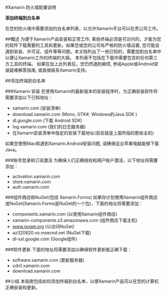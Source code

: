 #Xamarin 防火墙配置说明

**添加终端到白名单**


在您的防火墙中需要添加的白名单列表，以允许Xamarin平台可以在贵公司工作。 


##概述
为便于Xamarin产品安装和正常工作, 某些终端必须是可访问的，才能为您的软件下载需要的工具和更新。如果您或您的公司有严格的防火墙设置, 您可能会遇到安装、许可证、组件等等问题。本文档列出了一些已知的，需要加到白名单中以便让Xamarin工作的终端的大纲。
本列表不包括在下载中需要包含的任何第三方工具的终端。
如果在加上此列表后，您仍然遇到麻烦, 参阅Apple或Android安装疑难解答指南, 或直接联系Xamarin支持。


##添加终端到白名单

###Xamarin 安装
在使用Xamarin的最新版本的安装程序时，为正确安装软件将需要添加以下已知地址：

* xamarin.com (安装清单)
* download.xamarin.com (Mono, GTK#, Windows的Java SDK  )
* dl.google.com (下载 Android SDK)
* log.xamarin.com (我们的日志服务器)
* 在Xamarin安装清单中指定的安装下载地址(目前就是上面所指的那些主机)

如果您使用Mac和遇到Xamarin.Android安装问题, 请确保这台苹果电脑能够下载Java。

###账号登录和订阅激活
为确保人们正确授权和用户帐户激活，以下地址将需要添加：

* activation.xamarin.com
* store.xamarin.com
* auth.xamarin.com

###组件商店和NuGet(包括 Xamarin.Forms)
如果你计划使用Xamarin组件商店或NuGet(Xamarin.Forms是NuGet的一个包)，下面的地址将需要添加：

* components.xamarin.com (以使用Xamarin组件商店)
* xamarin-components.s3.amazonaws.com (组件商店下载主机)
* www.nuget.org (以访问NuGet)
* az320820.vo.msecnd.net (NuGet下载)
* dl-ssl.google.com (Google组件)

###软件更新
下面的地址将需要添加以确保软件更新能正确下载：

* software.xamarin.com (更新服务器)
* cdn1.xamarin.com
* download.xamarin.com


##小结
本指南包括如何添加终端到白名单，以便Xamarin产品可以在您的计算机正确安装和更新。
